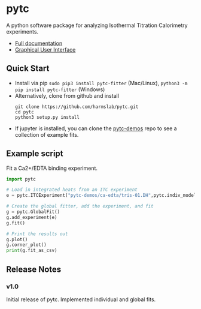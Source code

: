 # pytc
A python software package for analyzing Isothermal Titration Calorimetry
experiments.

 + [Full documentation](https://pytc.readthedocs.io/en/latest/)
 + [Graphical User Interface](https://github.com/harmslab/pytc-gui)

## Quick Start
 + Install via pip `sudo pip3 install pytc-fitter` (Mac/Linux), `python3 -m pip install pytc-fitter` (Windows)
 + Alternatively, clone from github and install 
    ```
    git clone https://github.com/harmslab/pytc.git
    cd pytc
    python3 setup.py install
    ```
 + If jupyter is installed, you can clone the [pytc-demos](https://github.com/harmslba/pytc-demos)
   repo to see a collection of example fits.

## Example script
Fit a Ca2+/EDTA binding experiment.

```Python
import pytc

# Load in integrated heats from an ITC experiment
e = pytc.ITCExperiment("pytc-demos/ca-edta/tris-01.DH",pytc.indiv_models.SingleSite)

# Create the global fitter, add the experiment, and fit
g = pytc.GlobalFit()
g.add_experiment(e)
g.fit()

# Print the results out
g.plot()
g.corner_plot()
print(g.fit_as_csv)
```

## Release Notes

### v1.0
Initial release of pytc.  Implemented individual and global fits.   
